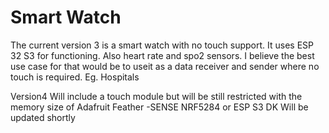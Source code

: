 # Smart Watch
The current version 3 is a smart watch with no touch support. 
It uses ESP 32 S3 for functioning. Also heart rate and spo2 sensors. 
I believe the best use case for that would be to useit as a data receiver and sender where no touch is required. Eg. Hospitals

Version4 
Will include a touch module but will be still restricted with the memory size of Adafruit Feather -SENSE NRF5284 or ESP S3 DK
Will be updated shortly
